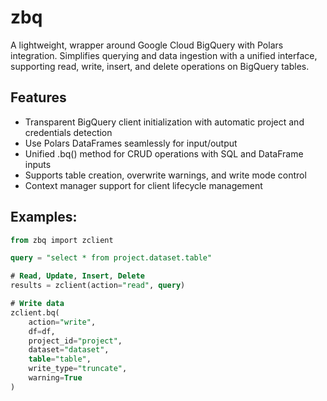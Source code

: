 # zbq

A lightweight, wrapper around Google Cloud BigQuery with Polars integration. Simplifies querying and data ingestion with a unified interface, supporting read, write, insert, and delete operations on BigQuery tables.

## Features
* Transparent BigQuery client initialization with automatic project and credentials detection
* Use Polars DataFrames seamlessly for input/output
* Unified .bq() method for CRUD operations with SQL and DataFrame inputs
* Supports table creation, overwrite warnings, and write mode control
* Context manager support for client lifecycle management

## Examples:
```SQL
from zbq import zclient

query = "select * from project.dataset.table"

# Read, Update, Insert, Delete
results = zclient(action="read", query)

# Write data
zclient.bq(
    action="write",
    df=df,
    project_id="project",
    dataset="dataset",
    table="table",
    write_type="truncate",
    warning=True
)
```
